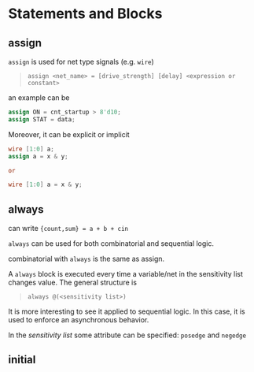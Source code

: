 # Statements and Blocks

## assign

`assign` is used for net type signals (e.g. `wire`)

> `assign <net_name> = [drive_strength] [delay] <expression or constant>`

an example can be
```verilog
assign ON = cnt_startup > 8'd10;   
assign STAT = data; 
```

Moreover, it can be explicit or implicit

```verilog
wire [1:0] a;
assign a = x & y;

or

wire [1:0] a = x & y;
```

## always

can write `{count,sum} = a + b + cin`

`always` can be used for both combinatorial and sequential logic.

combinatorial with `always` is the same as assign.

A `always` block is executed every time a variable/net in the sensitivity list changes value. The general structure is

>`always @(<sensitivity list>)`

It is more interesting to see it applied to sequential logic. In this case, it is used to enforce an asynchronous behavior.

In the *sensitivity list* some attribute can be specified: `posedge` and `negedge`



## initial



